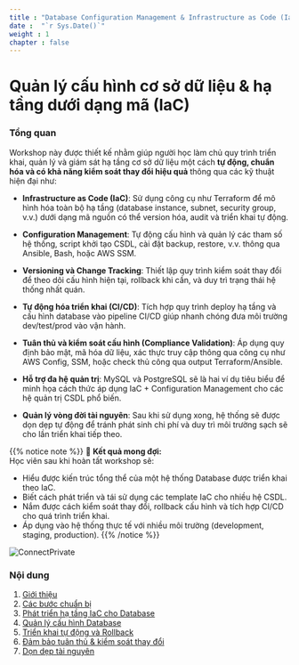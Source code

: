 ```yaml
---
title : "Database Configuration Management & Infrastructure as Code (IaC)"
date :  "`r Sys.Date()`" 
weight : 1 
chapter : false
---
```

# Quản lý cấu hình cơ sở dữ liệu & hạ tầng dưới dạng mã (IaC)

### Tổng quan

Workshop này được thiết kế nhằm giúp người học làm chủ quy trình triển khai, quản lý và giám sát hạ tầng cơ sở dữ liệu một cách **tự động, chuẩn hóa và có khả năng kiểm soát thay đổi hiệu quả** thông qua các kỹ thuật hiện đại như:

- **Infrastructure as Code (IaC)**: Sử dụng công cụ như Terraform để mô hình hóa toàn bộ hạ tầng (database instance, subnet, security group, v.v.) dưới dạng mã nguồn có thể version hóa, audit và triển khai tự động.
  
- **Configuration Management**: Tự động cấu hình và quản lý các tham số hệ thống, script khởi tạo CSDL, cài đặt backup, restore, v.v. thông qua Ansible, Bash, hoặc AWS SSM.

- **Versioning và Change Tracking**: Thiết lập quy trình kiểm soát thay đổi để theo dõi cấu hình hiện tại, rollback khi cần, và duy trì trạng thái hệ thống nhất quán.

- **Tự động hóa triển khai (CI/CD)**: Tích hợp quy trình deploy hạ tầng và cấu hình database vào pipeline CI/CD giúp nhanh chóng đưa môi trường dev/test/prod vào vận hành.

- **Tuân thủ và kiểm soát cấu hình (Compliance Validation)**: Áp dụng quy định bảo mật, mã hóa dữ liệu, xác thực truy cập thông qua công cụ như AWS Config, SSM, hoặc check thủ công qua output Terraform/Ansible.

- **Hỗ trợ đa hệ quản trị**: MySQL và PostgreSQL sẽ là hai ví dụ tiêu biểu để minh họa cách thức áp dụng IaC + Configuration Management cho các hệ quản trị CSDL phổ biến.

- **Quản lý vòng đời tài nguyên**: Sau khi sử dụng xong, hệ thống sẽ được dọn dẹp tự động để tránh phát sinh chi phí và duy trì môi trường sạch sẽ cho lần triển khai tiếp theo.

{{% notice note %}}
🎯 **Kết quả mong đợi:**  
Học viên sau khi hoàn tất workshop sẽ:
- Hiểu được kiến trúc tổng thể của một hệ thống Database được triển khai theo IaC.
- Biết cách phát triển và tái sử dụng các template IaC cho nhiều hệ CSDL.
- Nắm được cách kiểm soát thay đổi, rollback cấu hình và tích hợp CI/CD cho quá trình triển khai.
- Áp dụng vào hệ thống thực tế với nhiều môi trường (development, staging, production).
{{% /notice %}}

![ConnectPrivate](/images/arc-log.png) 

### Nội dung

 1. [Giới thiệu](1-introduce/)
 2. [Các bước chuẩn bị](2-Prerequiste/)
 3. [Phát triển hạ tầng IaC cho Database](3-Accessibilitytoinstance/)
 4. [Quản lý cấu hình Database](4-s3log/)
 5. [Triển khai tự động và Rollback](5-Portfwd/)
 6. [Đảm bảo tuân thủ & kiểm soát thay đổi](6-Compliance/)
 7. [Dọn dẹp tài nguyên](7-Cleanup/)
